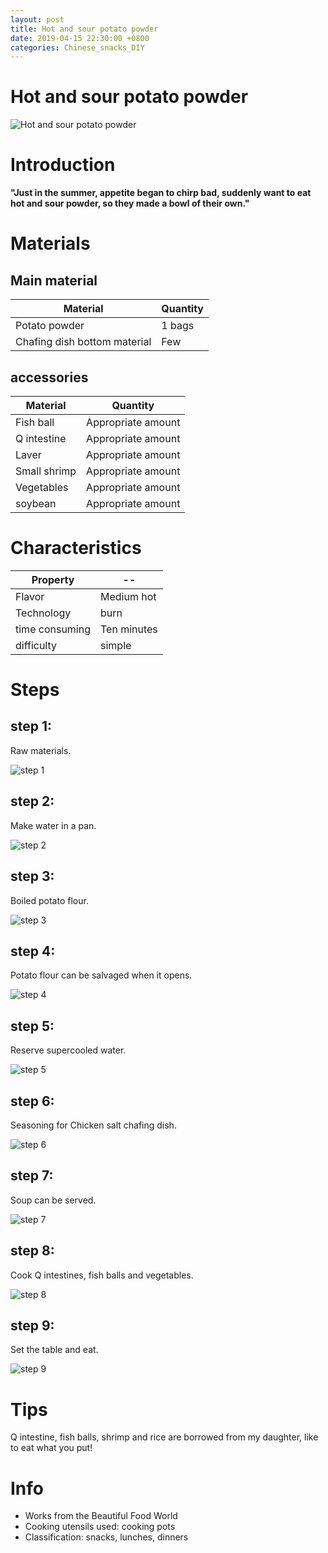 ```yaml
---
layout: post
title: Hot and sour potato powder
date: 2019-04-15 22:30:00 +0800
categories: Chinese_snacks_DIY
---
```


# Hot and sour potato powder

![Hot and sour potato powder]({{site.baseurl}}/img/401195/401195.jpg)

# Introduction

**"Just in the summer, appetite began to chirp bad, suddenly want to eat hot and sour powder, so they made a bowl of their own."**

# Materials


## Main material

Material|Quantity
--|--
Potato powder|1 bags
Chafing dish bottom material|Few

## accessories

Material|Quantity
--|--
Fish ball|Appropriate amount
Q intestine|Appropriate amount
Laver|Appropriate amount
Small shrimp|Appropriate amount
Vegetables|Appropriate amount
soybean|Appropriate amount

# Characteristics

Property|--
--|--
Flavor|Medium hot
Technology|burn
time consuming|Ten minutes
difficulty|simple

# Steps

## step 1:

Raw materials.

![step 1]({{site.baseurl}}/img/401195/1.jpg)

## step 2:

Make water in a pan.

![step 2]({{site.baseurl}}/img/401195/2.jpg)

## step 3:

Boiled potato flour.

![step 3]({{site.baseurl}}/img/401195/3.jpg)

## step 4:

Potato flour can be salvaged when it opens.

![step 4]({{site.baseurl}}/img/401195/4.jpg)

## step 5:

Reserve supercooled water.

![step 5]({{site.baseurl}}/img/401195/5.jpg)

## step 6:

Seasoning for Chicken salt chafing dish.

![step 6]({{site.baseurl}}/img/401195/6.jpg)

## step 7:

Soup can be served.

![step 7]({{site.baseurl}}/img/401195/7.jpg)

## step 8:

Cook Q intestines, fish balls and vegetables.

![step 8]({{site.baseurl}}/img/401195/8.jpg)

## step 9:

Set the table and eat.

![step 9]({{site.baseurl}}/img/401195/9.jpg)

# Tips

Q intestine, fish balls, shrimp and rice are borrowed from my daughter, like to eat what you put!

# Info

- Works from the Beautiful Food World
- Cooking utensils used: cooking pots
- Classification: snacks, lunches, dinners